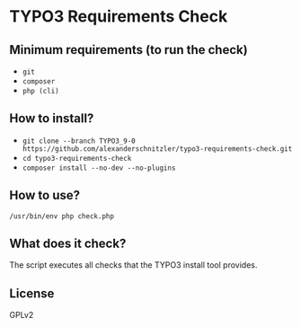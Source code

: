 # TYPO3 Requirements Check

## Minimum requirements (to run the check)

* `git`
* `composer`
* `php (cli)`

## How to install?

* `git clone --branch TYPO3_9-0 https://github.com/alexanderschnitzler/typo3-requirements-check.git`
* `cd typo3-requirements-check`
* `composer install --no-dev --no-plugins`

## How to use?

`/usr/bin/env php check.php`

## What does it check?

The script executes all checks that the TYPO3 install tool provides.

## License
GPLv2
